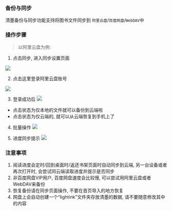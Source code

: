 ### 备份与同步

清墨备份与同步功能支持将图书文件同步到 `阿里云盘`/`百度网盘`/`WebDAV`中

### 操作步骤

> 以阿里云盘为例: 

1. 点击同步, 进入同步设置页面

![](https://minio.zhendong.ltd/doc/301736590121_.pic.jpg)

2. 点击这里登录阿里云盘账号

![](https://minio.zhendong.ltd/doc/2BD549EF-4E55-4F9A-91BD-91147CE15678.PNG)

3. 登录成功后
![](https://minio.zhendong.ltd/doc/21736615799_.pic.jpg)
- 点击状态为仅本地的文件就可以备份到云端啦
- 点击状态为仅云端的, 就可以从云端恢复到手机上了

4. 批量操作
![](https://minio.zhendong.ltd/doc/61736615921_.pic.jpg)

5. 进度同步提示
![](https://minio.zhendong.ltd/doc/71736616292_.pic.jpg)


### 注意事项

1. 阅读进度会定时/回到桌面时/返还书架页面时自动同步到云端, 另一台设备或者再次打开时, 会尝试同云端读取进度并提示是否同步
2. 非百度网盘VIP用户, 百度网盘速度会比较慢, 可以尝试用阿里云盘或者WebDAV来备份
3. 恢复备份请在同步页面操作, 不要在首页导入的地方恢复
4. 网盘上会自动创建一个“lightink”文件夹存放清墨的数据, 请不要随意修改其中的内容
